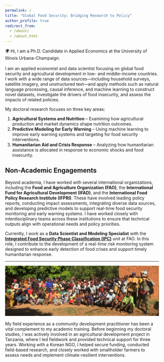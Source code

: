 ```yaml
---
permalink: /
title: "Global Food Security: Bridging Research to Policy"
author_profile: true
redirect_from: 
  - /about/
  - /about.html
---
```


🌍 Hi, I am a Ph.D. Candidate in Applied Economics at the University of Illinois Urbana-Champaign. <br>  
I am an applied economist and data scientist focusing on global food security and agricultural development in low- and middle-income countries. I work with a wide range of data sources—including household surveys, satellite imagery, and unstructured text—and apply methods such as natural language processing, causal inference, and machine learning to construct novel datasets, investigate the drivers of food insecurity, and assess the impacts of related policies.

My doctoral research focuses on three key areas:  
1. **Agricultural Systems and Nutrition** – Examining how agricultural production and market dynamics shape nutrition outcomes.  
2. **Predictive Modeling for Early Warning** – Using machine learning to improve early warning systems and targeting for food security interventions.  
3. **Humanitarian Aid and Crisis Response** – Analyzing how humanitarian assistance is allocated in response to economic shocks and food insecurity.

## Non-Academic Engagements

Beyond academia, I have worked with several international organizations, including the **Food and Agriculture Organization (FAO)**, the **International Fund for Agricultural Development (IFAD)**, and the **International Food Policy Research Institute (IFPRI)**. These have involved leading policy reports, conducting impact assessments, integrating diverse data sources, and developing predictive models to support real-time food security monitoring and early warning systems. I have worked closely with interdisciplinary teams across these institutions to ensure that technical outputs align with operational needs and policy priorities.

Currently, I work as a **Data Scientist and Modeling Specialist** with the **[Integrated Food Security Phase Classification (IPC)](https://www.ipcinfo.org/)** unit at FAO. In this role, I contribute to the development of a real-time risk monitoring system designed to enhance early detection of food crises and support timely humanitarian response. 

---
![Fieldwork in Kilosa District, Tanzania (2017)](images\tanzania.png)

My field experience as a community development practitioner has been a vital complement to my academic training. Before beginning my doctoral studies, I was actively involved in an agricultural development project in Tanzania, where I led fieldwork and provided technical support for three years. Working with a Korean NGO, I helped secure funding, conducted field-based research, and closely worked with smallholder farmers to assess needs and implement climate-resilient interventions.


